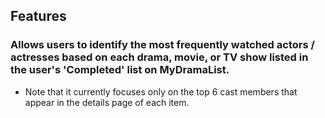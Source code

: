 ## Features

### Allows users to identify the most frequently watched actors / actresses based on each drama, movie, or TV show listed in the user's 'Completed' list on MyDramaList.

- Note that it currently focuses only on the top 6 cast members that appear in the details page of each item.

